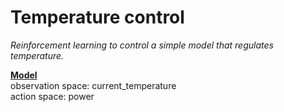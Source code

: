 # Temperature control
<i> Reinforcement learning to control a simple model that regulates temperature. </i>


<u> <b> Model </b></u> <br>
observation space: current_temperature<br>
action space: power

